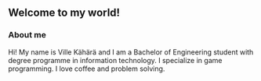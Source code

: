 ## Welcome to my world!

### About me

Hi! My name is Ville Kähärä and I am a Bachelor of Engineering student with degree programme in information technology. I specialize in game programming. I love coffee and problem solving.
